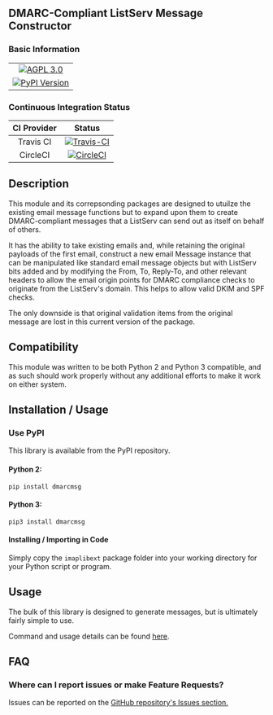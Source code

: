 ## DMARC-Compliant ListServ Message Constructor

### Basic Information

<table>
<tr><td align=center valign=center><a href="http://www.gnu.org/licenses/agpl-3.0" target="_blank"><img src="https://img.shields.io/badge/License-AGPL%20v3-blue.svg" title="AGPL 3.0" /></a></td></tr>
<tr><td align=center valign=center><a href="https://pypi.python.org/pypi/dmarcmsg" target="_blank"><img src="http://img.shields.io/pypi/v/dmarcmsg.svg" title="PyPI Version" /></a></td></tr>
</table>


### Continuous Integration Status

| CI Provider | Status                                                                                                                                                              |
|:-----------:|:-------------------------------------------------------------------------------------------------------------------------------------------------------------------:|
| Travis CI   | [![Travis-CI](https://travis-ci.org/teward/dmarcmsg.svg?branch=master)](https://travis-ci.org/teward/dmarcmsg)                                                  |
| CircleCI    | [![CircleCI](https://circleci.com/gh/teward/dmarcmsg.svg?style=shield)](https://circleci.com/gh/teward/dmarcmsg)                                                |


## Description

This module and its correpsonding packages are designed to utuilze the existing email message functions but to expand
upon them to create DMARC-compliant messages that a ListServ can send out as itself on behalf of others.

It has the ability to take existing emails and, while retaining the original payloads of the first email, construct a
new email Message instance that can be manipulated like standard email message objects but with ListServ bits added and 
by modifying the From, To, Reply-To, and other relevant headers to allow the email origin points for DMARC compliance 
checks to originate from the ListServ's domain.  This helps to allow valid DKIM and SPF checks.

The only downside is that original validation items from the original message are lost in this current version of the 
package.


## Compatibility
This module was written to be both Python 2 and Python 3 compatible, and as such should work properly without any 
additional efforts to make it work on either system.



## Installation / Usage

### Use PyPI

This library is available from the PyPI repository.

#### Python 2:

    pip install dmarcmsg
    
#### Python 3:
    
    pip3 install dmarcmsg


#### Installing / Importing in Code

Simply copy the `imaplibext` package folder into your working directory for your Python script or program.

## Usage

The bulk of this library is designed to generate messages, but is ultimately fairly simple to use.

Command and usage details can be found [here](https://github.com/teward/dmarcmsg/wiki/Commands-and-Usage).

## FAQ

### Where can I report issues or make Feature Requests?

Issues can be reported on the [GitHub repository's Issues section.](https://github.com/teward/dmarcmsg/issues)
